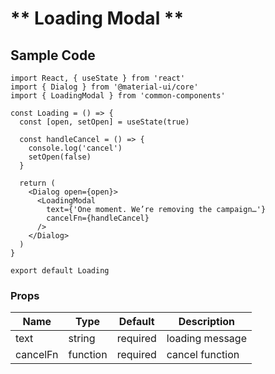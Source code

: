 # ** Loading Modal **

## Sample Code

```
import React, { useState } from 'react'
import { Dialog } from '@material-ui/core'
import { LoadingModal } from 'common-components'

const Loading = () => {
  const [open, setOpen] = useState(true)

  const handleCancel = () => {
    console.log('cancel')
    setOpen(false)
  }

  return (
    <Dialog open={open}>
      <LoadingModal
        text={'One moment. We’re removing the campaign…'}
        cancelFn={handleCancel}
      />
    </Dialog>
  )
}

export default Loading
```

### Props

| Name     | Type     | Default  | Description     |
| -------- | -------- | -------- | --------------- |
| text     | string   | required | loading message |
| cancelFn | function | required | cancel function |
